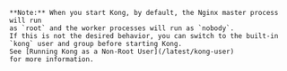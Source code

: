 <!-- Shared between all Enterprise Linux installation topics: Amazon Linux,
Amazon Linux 2, CentOS, Ubuntu, and RHEL -->

    **Note:** When you start Kong, by default, the Nginx master process will run
    as `root` and the worker processes will run as `nobody`.
    If this is not the desired behavior, you can switch to the built-in
    `kong` user and group before starting Kong.
    See [Running Kong as a Non-Root User](/latest/kong-user)
    for more information.
